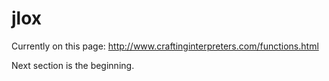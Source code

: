 # jlox

Currently on this page: http://www.craftinginterpreters.com/functions.html

Next section is the beginning.